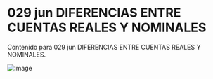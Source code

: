 # 029 jun  DIFERENCIAS ENTRE CUENTAS REALES Y NOMINALES

Contenido para 029 jun  DIFERENCIAS ENTRE CUENTAS REALES Y NOMINALES.

![image](https://github.com/user-attachments/assets/9bc2c7bc-821b-4fcd-9a4a-c78ac626c170)

